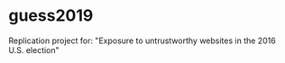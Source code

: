 # guess2019
Replication project for: "Exposure to untrustworthy websites in the 2016 U.S. election"
